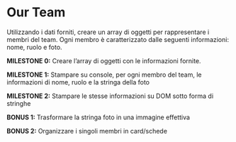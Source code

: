 **Our Team**
===
Utilizzando i dati forniti, creare un array di oggetti per rappresentare i membri del team.
Ogni membro è caratterizzato dalle seguenti informazioni: nome, ruolo e foto.

**MILESTONE 0:**
Creare l’array di oggetti con le informazioni fornite.

**MILESTONE 1:**
Stampare su console, per ogni membro del team, le informazioni di nome, ruolo e la stringa della foto

**MILESTONE 2:**
Stampare le stesse informazioni su DOM sotto forma di stringhe

**BONUS 1:**
Trasformare la stringa foto in una immagine effettiva

**BONUS 2:**
Organizzare i singoli membri in card/schede

